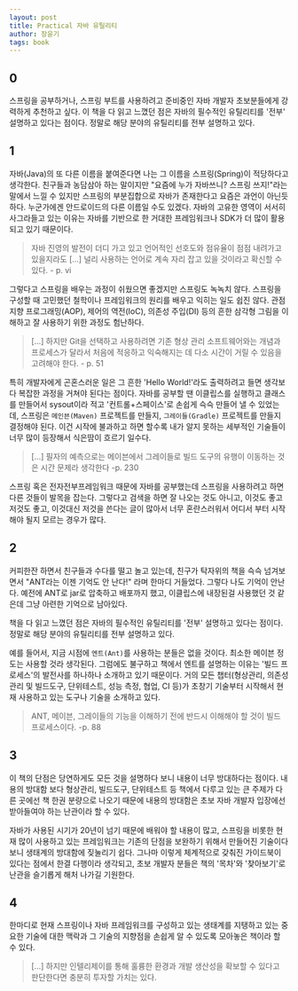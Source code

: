 ```yaml
---
layout: post
title: Practical 자바 유틸리티
author: 장윤기
tags: book
---
```


## 0
스프링을 공부하거나, 스프링 부트를 사용하려고 준비중인 자바 개발자 초보분들에게 강력하게 추천하고 싶다. 이 책을 다 읽고 느꼈던 점은 자바의 필수적인 유틸리티를 '전부' 설명하고 있다는 점이다. 정말로 해당 분야의 유틸리티를 전부 설명하고 있다. 

## 1
자바(Java)의 또 다른 이름을 붙여준다면 나는 그 이름을 스프링(Spring)이 적당하다고 생각한다. 친구들과 농담삼아 하는 말이지만 "요즘에 누가 자바쓰니? 스프링 쓰지!"라는 말에서 느낄 수 있지만 스프링의 부분집합으로 자바가 존재한다고 요즘은 과언이 아닌듯 하다. 누군가에겐 안드로이드의 다른 이름일 수도 있겠다. 자바의 고유한 영역이 서서히 사그라들고 있는 이유는 자바를 기반으로 한 거대한 프레임워크나 SDK가 더 많이 활용되고 있기 때문이다.

> 자바 진영의 발전이 더디 가고 있고 언어적인 선호도와 점유율이 점점 내려가고 있을지라도 [...] 널리 사용하는 언어로 계속 자리 잡고 있을 것이라고 확신할 수 있다. - p. vi

그렇다고 스프링을 배우는 과정이 쉬웠으면 좋겠지만 스프링도 녹녹치 않다. 스프링을 구성할 때 고민했던 철학이나 프레임워크의 원리를 배우고 익히는 일도 쉽진 않다. 관점지향 프로그래밍(AOP), 제어의 역전(IoC), 의존성 주입(DI) 등의 흔한 삼각형 그림을 이해하고 잘 사용하기 위한 과정도 험난하다. 

> [...] 하지만 Git을 선택하고 사용하려면 기존 형상 관리 소프트웨어와는 개념과 프로세스가 달라서 처음에 적응하고 익숙해지는 데 다소 시간이 거릴 수 있음을 고려해야 한다. - p. 51

특히 개발자에게 곤혼스러운 일은 그 흔한 'Hello World!'라도 출력하려고 들면 생각보다 복잡한 과정을 거쳐야 된다는 점이다. 자바를 공부할 땐 이클립스를 실행하고 클래스를 만들어서 sysout이라 적고 '컨트롤+스페이스'로 손쉽게 슥슥 만들어 낼 수 있었는데, 스프링은 `메인븐(Maven)` 프로젝트를 만들지, `그레이들(Gradle)` 프로젝트를 만들지 결정해야 된다. 이건 시작에 불과하고 하면 할수록 내가 알지 못하는 세부적인 기술들이 너무 많이 등장해서 식은땀이 흐르기 일수다.

> [...] 필자의 예측으로는 메이븐에서 그레이들로 빌드 도구의 유행이 이동하는 것은 시간 문제라 생각한다 -p. 230

스프링 혹은 전자전부프레임워크 때문에 자바를 공부했는데 스프링을 사용하려고 하면 다른 것들이 발목을 잡는다. 그렇다고 검색을 하면 잘 나오는 것도 아니고, 이것도 좋고 저것도 좋고, 이것대신 저것을 쓴다는 글이 많아서 너무 혼란스러워서 어디서 부터 시작해야 될지 모르는 경우가 많다. 

## 2
커피한잔 하면서 친구들과 수다를 떨고 놀고 있는데, 친구가 탁자위의 책을 슥슥 넘겨보면서 "ANT라는 이젠 기억도 안 난다!" 라며 한마디 거들었다. 그렇다 나도 기억이 안난다. 예전에 ANT로 jar로 압축하고 배포까지 했고, 이클립스에 내장된걸 사용했던 것 같은데 그냥 아련한 기억으로 남아있다.

책을 다 읽고 느꼈던 점은 자바의 필수적인 유틸리티를 '전부' 설명하고 있다는 점이다. 정말로 해당 분야의 유틸리티를 전부 설명하고 있다. 

예를 들어서, 지금 시점에 `엔트(Ant)`를 사용하는 분들은 없을 것이다. 최소한 메이븐 정도는 사용할 것라 생각된다.  그럼에도 불구하고 책에서 엔트를 설명하는 이유는 '빌드 프로세스'의 발전사를 하나하나 소개하고 있기 때문이다. 거의 모든 챕터(형상관리, 의존성 관리 및 빌드도구, 단위테스트, 성능 측정, 협업, CI 등)가 초창기 기술부터 시작해서 현재 사용하고 있는 도구나 기술을 소개하고 있다. 

> ANT, 메이븐, 그레이들의 기능을 이해하기 전에 반드시 이해해야 할 것이 빌드 프로세스이다. -p. 88


## 3
이 책의 단점은 당연하게도 모든 것을 설명하다 보니 내용이 너무 방대하다는 점이다. 내용의 방대함 보다 형상관리, 빌드도구, 단위테스트 등 책에서 다루고 있는 큰 주제가 다른 곳에선 책 한권 분량으로 나오기 때문에 내용의 방대함은 초보 자바 개발자 입장에선 받아들여야 하는 난관이라 할 수 있다.

자바가 사용된 시기가 20년이 넘기 때문에 배워야 할 내용이 많고, 스프링을 비롯한 현재 많이 사용하고 있는 프레임워크는 기존의 단점을 보완하기 위해서 만들어진 기술이다 보니 생태계의 방대함에 짖눌리기 쉽다. 그나마 이렇게 체계적으로 갖춰진 가이드북이 있다는 점에서 한결 다행이라 생각되고, 초보 개발자 분들은 책의 '목차'와 '찾아보기'로 난관을 슬기롭게 해처 나가길 기원한다.

## 4
한마디로 현재 스프링이나 자바 프레임워크를 구성하고 있는 생태계를 지탱하고 있는 중요한 기술에 대한 맥락과 그 기술의 지향점을 손쉽게 알 수 있도록 모아놓은 책이라 할 수 있다.

> [...] 하지만 인텔리제이를 통해 훌륭한 환경과 개발 생산성을 확보할 수 있다고 판단한다면 충분히 투자할 가치는 있다.

